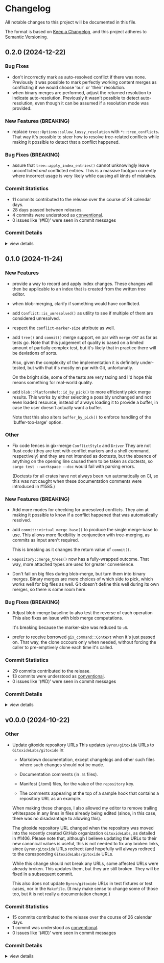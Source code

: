 # Changelog

All notable changes to this project will be documented in this file.

The format is based on [Keep a Changelog](https://keepachangelog.com/en/1.0.0/),
and this project adheres to [Semantic Versioning](https://semver.org/spec/v2.0.0.html).

## 0.2.0 (2024-12-22)

### Bug Fixes

 - <csr-id-da585db16bae9f44e6300f31b0f784c356d5bd3f/> don't incorrectly mark as auto-resolved conflict if there was none.
   Previously it was possible to mark perfectly working content merges as conflicting
   if we would choose 'our' or 'their' resolution.
 - <csr-id-a57192c0418aab2e3cd2ddb7b7a951cd3aaeb58f/> when binary merges are performed, adjust the returned resolution to indicate auto-resolution.
   Previously it wasn't possible to detect auto-resolution, even though it can be assumed if a
   resolution mode was provided.

### New Features (BREAKING)

 - <csr-id-1c3ba812bd3df5991a457b68a962aa1fd87fa915/> replace `tree::Options::allow_lossy_resolution` with `*::tree_conflicts`.
   That way it's possible to steer how to resolve tree-related conflicts while
   making it possible to detect that a conflict happened.

### Bug Fixes (BREAKING)

 - <csr-id-3e94b58f00334392da89fb2772034efe06d3a741/> assure that `tree::apply_index_entries()` cannot unknowingly leave unconflicted *and* conflicted entries.
   This is a massive footgun currently where incorrect usage is very likely while causing all kinds of mistakes.

### Commit Statistics

<csr-read-only-do-not-edit/>

 - 11 commits contributed to the release over the course of 28 calendar days.
 - 28 days passed between releases.
 - 4 commits were understood as [conventional](https://www.conventionalcommits.org).
 - 0 issues like '(#ID)' were seen in commit messages

### Commit Details

<csr-read-only-do-not-edit/>

<details><summary>view details</summary>

 * **Uncategorized**
    - Update changelogs prior to release ([`7ea8582`](https://github.com/GitoxideLabs/gitoxide/commit/7ea85821c6999e3e6cf50a2a009904e9c38642a4))
    - Merge pull request #1705 from GitoxideLabs/merge ([`520c832`](https://github.com/GitoxideLabs/gitoxide/commit/520c832cfcfb34eb7617be55ebe2719ab35595fd))
    - Adapt to changes in `gix-diff` related to not tracking empty blobs anymore. ([`f53cec5`](https://github.com/GitoxideLabs/gitoxide/commit/f53cec5b2ce8aa6eeb4a3016511bbb1ac25fa2f7))
    - Don't incorrectly mark as auto-resolved conflict if there was none. ([`da585db`](https://github.com/GitoxideLabs/gitoxide/commit/da585db16bae9f44e6300f31b0f784c356d5bd3f))
    - Assure that `tree::apply_index_entries()` cannot unknowingly leave unconflicted *and* conflicted entries. ([`3e94b58`](https://github.com/GitoxideLabs/gitoxide/commit/3e94b58f00334392da89fb2772034efe06d3a741))
    - Implement support for resolving irreconcilable tree conflicts with 'ours' or 'ancestor' ([`e487cca`](https://github.com/GitoxideLabs/gitoxide/commit/e487cca78d8e6c5b51d2614daf05c98e1469ee69))
    - Merge pull request #1708 from EliahKagan/run-ci/mode ([`34efe03`](https://github.com/GitoxideLabs/gitoxide/commit/34efe03fdab97bbf5603a7ea605f37096ff1736a))
    - Add missing executable bits on fixture scripts ([`ed757ea`](https://github.com/GitoxideLabs/gitoxide/commit/ed757ea0f4f80968d80c5d9d75ba49f031ee77fc))
    - Replace `tree::Options::allow_lossy_resolution` with `*::tree_conflicts`. ([`1c3ba81`](https://github.com/GitoxideLabs/gitoxide/commit/1c3ba812bd3df5991a457b68a962aa1fd87fa915))
    - When binary merges are performed, adjust the returned resolution to indicate auto-resolution. ([`a57192c`](https://github.com/GitoxideLabs/gitoxide/commit/a57192c0418aab2e3cd2ddb7b7a951cd3aaeb58f))
    - Merge pull request #1701 from GitoxideLabs/release ([`e8b3b41`](https://github.com/GitoxideLabs/gitoxide/commit/e8b3b41dd79b8f4567670b1f89dd8867b6134e9e))
</details>

## 0.1.0 (2024-11-24)

<csr-id-2fdbcfe17cdcc480e320582d7c6b48f8b615bf3b/>

### New Features

 - <csr-id-3ee8b62dd025d6fdb0d9929dec7a561fa576f545/> provide a way to record and apply index changes.
   These changes will then be applicable to an index that is created
   from the written tree editor.
 - <csr-id-09213bc1b2aa725af1571dff040415772e844c3a/> when blob-merging, clarify if something would have conflicted.
 - <csr-id-9e106c4ab7ceea091cd8baef99a480739bd53c9d/> add `Conflict::is_unresolved()` as utility to see if multiple of them are considered unresolved.
 - <csr-id-bd91d6ae97d1981a2366136040407590f64fdad4/> respect the `conflict-marker-size` attribute as well.
 - <csr-id-4b1764ca9148e08ae9f11bca68e0689b12bc8c80/> add `tree()` and `commit()` merge support, en par with `merge-ORT` as far as tests go.
   Note that this judgement of quality is based on a limited amount of partially complex
   test, but it's likely that in practice there will be deviations of sorts.
   
   Also, given the complexity of the implementation it is definitely under-tested,
   but with that it's mostly en par with Git, unfortunatly.
   
   On the bright side, some of the tests are very taxing and I'd hope this
   means something for real-world quality.
 - <csr-id-dd99991ec2bfb07ef571769abc32f1b35122d5ca/> add `blob::PlatformRef::id_by_pick()` to more efficiently pick merge results.
   This works by either selecting a possibly unchanged and not even loaded resource,
   instead of always loading it to provide a buffer, in case the user doesn't
   actually want a buffer.
   
   Note that this also alters `buffer_by_pick()` to enforce handling of the 'buffer-too-large'
   option.

### Other

 - <csr-id-2fdbcfe17cdcc480e320582d7c6b48f8b615bf3b/> Fix code fences in gix-merge `ConflictStyle` and `Driver`
   They are not Rust code (they are text with conflict markers and a
   shell command, respectively) and they are not intended as doctests,
   but the absence of anything on the opening line caused them to be
   taken as doctests, so `cargo test --workspace --doc` would fail
   with parsing errors.
   
   (Doctests for all crates have not always been run automatically on
   CI, so this was not caught when these documentation comments were
   introduced in #1585.)

### New Features (BREAKING)

 - <csr-id-aff76f291a52fc6806944d72d249a8bd1b804c39/> Add more modes for checking for unresolved conflicts.
   They aim at making it possible to know if a conflict happened that was
   automatically resolved.
 - <csr-id-9d43b753a225482645b22e4151bf7dc192c8c082/> add `commit::virtual_merge_base()` to produce the single merge-base to use.
   This allows more flexibility in conjunction with tree-merging, as
   commits as input aren't required.
   
   This is breaking as it changes the return value of `commit()`.
 - <csr-id-1d2262f2ca416e3c22f9601e7eab11f3372b2128/> `Repository::merge_trees()` now has a fully-wrapped outcome.
   That way, more attached types are used for greater convenience.
 - <csr-id-c1cf08cc47f98abda017544b1791ab3b4463cc77/> Don't fail on big files during blob-merge, but turn them into binary merges.
   Binary merges are mere choices of which side to pick, which works well for big files
   as well. Git doesn't define this well during its own merges, so there is some room here.

### Bug Fixes (BREAKING)

 - <csr-id-de1cfb6a9caf5ac086c6411824835c75e888e2d7/> Adjust blob-merge baseline to also test the reverse of each operation
   This also fixes an issue with blob merge computations.
   
   It's breaking because the marker-size was reduced to `u8`.
 - <csr-id-78a535572643a0657348aea3c2fed0123505f7fe/> prefer to receive borrowed `gix_command::Context` when it's just passed on.
   That way, the clone occours only when needed, without forcing the caller
   to pre-emptively clone each time it's called.

### Commit Statistics

<csr-read-only-do-not-edit/>

 - 29 commits contributed to the release.
 - 13 commits were understood as [conventional](https://www.conventionalcommits.org).
 - 0 issues like '(#ID)' were seen in commit messages

### Commit Details

<csr-read-only-do-not-edit/>

<details><summary>view details</summary>

 * **Uncategorized**
    - Release gix-glob v0.17.1, gix-command v0.3.11, gix-filter v0.15.0, gix-chunk v0.4.10, gix-commitgraph v0.25.1, gix-revwalk v0.17.0, gix-traverse v0.43.0, gix-worktree-stream v0.17.0, gix-archive v0.17.0, gix-config-value v0.14.10, gix-lock v15.0.1, gix-ref v0.49.0, gix-sec v0.10.10, gix-config v0.42.0, gix-prompt v0.8.9, gix-url v0.28.1, gix-credentials v0.25.1, gix-ignore v0.12.1, gix-bitmap v0.2.13, gix-index v0.37.0, gix-worktree v0.38.0, gix-diff v0.48.0, gix-discover v0.37.0, gix-pathspec v0.8.1, gix-dir v0.10.0, gix-mailmap v0.25.1, gix-revision v0.31.0, gix-merge v0.1.0, gix-negotiate v0.17.0, gix-pack v0.55.0, gix-odb v0.65.0, gix-packetline v0.18.1, gix-transport v0.43.1, gix-protocol v0.46.1, gix-refspec v0.27.0, gix-status v0.15.0, gix-submodule v0.16.0, gix-worktree-state v0.15.0, gix v0.68.0, gix-fsck v0.8.0, gitoxide-core v0.43.0, gitoxide v0.39.0 ([`4000197`](https://github.com/GitoxideLabs/gitoxide/commit/4000197ecc8cf1a5d79361620e4c114f86476703))
    - Release gix-date v0.9.2, gix-actor v0.33.1, gix-hash v0.15.1, gix-features v0.39.1, gix-validate v0.9.2, gix-object v0.46.0, gix-path v0.10.13, gix-quote v0.4.14, gix-attributes v0.23.1, gix-packetline-blocking v0.18.1, gix-filter v0.15.0, gix-chunk v0.4.10, gix-commitgraph v0.25.1, gix-revwalk v0.17.0, gix-traverse v0.43.0, gix-worktree-stream v0.17.0, gix-archive v0.17.0, gix-config-value v0.14.10, gix-lock v15.0.1, gix-ref v0.49.0, gix-config v0.42.0, gix-prompt v0.8.9, gix-url v0.28.1, gix-credentials v0.25.1, gix-bitmap v0.2.13, gix-index v0.37.0, gix-worktree v0.38.0, gix-diff v0.48.0, gix-discover v0.37.0, gix-pathspec v0.8.1, gix-dir v0.10.0, gix-mailmap v0.25.1, gix-revision v0.31.0, gix-merge v0.1.0, gix-negotiate v0.17.0, gix-pack v0.55.0, gix-odb v0.65.0, gix-packetline v0.18.1, gix-transport v0.43.1, gix-protocol v0.46.1, gix-refspec v0.27.0, gix-status v0.15.0, gix-submodule v0.16.0, gix-worktree-state v0.15.0, gix v0.68.0, gix-fsck v0.8.0, gitoxide-core v0.43.0, gitoxide v0.39.0, safety bump 25 crates ([`8ce4912`](https://github.com/GitoxideLabs/gitoxide/commit/8ce49129a75e21346ceedf7d5f87fa3a34b024e1))
    - Prepare changelogs prior to release ([`bc9d994`](https://github.com/GitoxideLabs/gitoxide/commit/bc9d9943e8499a76fc47a05b63ac5c684187d1ae))
    - Merge pull request #1661 from GitoxideLabs/merge ([`0b7abfb`](https://github.com/GitoxideLabs/gitoxide/commit/0b7abfbdebe8c5ab30b89499a70dd7727de41184))
    - Provide a way to record and apply index changes. ([`3ee8b62`](https://github.com/GitoxideLabs/gitoxide/commit/3ee8b62dd025d6fdb0d9929dec7a561fa576f545))
    - Add more modes for checking for unresolved conflicts. ([`aff76f2`](https://github.com/GitoxideLabs/gitoxide/commit/aff76f291a52fc6806944d72d249a8bd1b804c39))
    - When blob-merging, clarify if something would have conflicted. ([`09213bc`](https://github.com/GitoxideLabs/gitoxide/commit/09213bc1b2aa725af1571dff040415772e844c3a))
    - Merge pull request #1662 from paolobarbolini/thiserror-v2 ([`7a40648`](https://github.com/GitoxideLabs/gitoxide/commit/7a406481b072728cec089d7c05364f9dbba335a2))
    - Upgrade thiserror to v2.0.0 ([`0f0e4fe`](https://github.com/GitoxideLabs/gitoxide/commit/0f0e4fe121932a8a6302cf950b3caa4c8608fb61))
    - Merge pull request #1658 from GitoxideLabs/merge ([`905e5b4`](https://github.com/GitoxideLabs/gitoxide/commit/905e5b42a6163f92edef8fab82d97aeb6f17cf06))
    - Add `commit::virtual_merge_base()` to produce the single merge-base to use. ([`9d43b75`](https://github.com/GitoxideLabs/gitoxide/commit/9d43b753a225482645b22e4151bf7dc192c8c082))
    - Merge pull request #1654 from EliahKagan/doctest-workspace ([`1411289`](https://github.com/GitoxideLabs/gitoxide/commit/141128942c26bd63fc6855e5137b98f8da814446))
    - Fix code fences in gix-merge `ConflictStyle` and `Driver` ([`2fdbcfe`](https://github.com/GitoxideLabs/gitoxide/commit/2fdbcfe17cdcc480e320582d7c6b48f8b615bf3b))
    - Merge pull request #1651 from GitoxideLabs/merge ([`a876533`](https://github.com/GitoxideLabs/gitoxide/commit/a8765330fc16997dee275866b18a128dec1c5d55))
    - `Repository::merge_trees()` now has a fully-wrapped outcome. ([`1d2262f`](https://github.com/GitoxideLabs/gitoxide/commit/1d2262f2ca416e3c22f9601e7eab11f3372b2128))
    - Add `Conflict::is_unresolved()` as utility to see if multiple of them are considered unresolved. ([`9e106c4`](https://github.com/GitoxideLabs/gitoxide/commit/9e106c4ab7ceea091cd8baef99a480739bd53c9d))
    - Remove a TODO that turned out to be unnecessary. ([`5b428a9`](https://github.com/GitoxideLabs/gitoxide/commit/5b428a9e931b19622ae76c25bfb1fe882744cd1f))
    - Merge pull request #1652 from EliahKagan/run-ci/chmod ([`8e99eba`](https://github.com/GitoxideLabs/gitoxide/commit/8e99eba2a284b35b5e9bcb97e47bfbbafc3df5d1))
    - Update tree-baseline archive ([`ab45415`](https://github.com/GitoxideLabs/gitoxide/commit/ab45415a0119cbdcbd2fcbe8c7b6e2580432f705))
    - Set +x in index in added-file-changed-content-and-mode ([`6faf11a`](https://github.com/GitoxideLabs/gitoxide/commit/6faf11a0e0916fdf03e4532d28e40674c369bf9b))
    - Set +x in index in same-rename-different-mode baseline ([`041bdde`](https://github.com/GitoxideLabs/gitoxide/commit/041bddecacb23b4925bcd9bcdc4a86aec2ea719d))
    - Merge pull request #1618 from GitoxideLabs/merge ([`3fb989b`](https://github.com/GitoxideLabs/gitoxide/commit/3fb989be21c739bbfeac93953c1685e7c6cd2106))
    - Respect the `conflict-marker-size` attribute as well. ([`bd91d6a`](https://github.com/GitoxideLabs/gitoxide/commit/bd91d6ae97d1981a2366136040407590f64fdad4))
    - Add `tree()` and `commit()` merge support, en par with `merge-ORT` as far as tests go. ([`4b1764c`](https://github.com/GitoxideLabs/gitoxide/commit/4b1764ca9148e08ae9f11bca68e0689b12bc8c80))
    - Adjust blob-merge baseline to also test the reverse of each operation ([`de1cfb6`](https://github.com/GitoxideLabs/gitoxide/commit/de1cfb6a9caf5ac086c6411824835c75e888e2d7))
    - Add `blob::PlatformRef::id_by_pick()` to more efficiently pick merge results. ([`dd99991`](https://github.com/GitoxideLabs/gitoxide/commit/dd99991ec2bfb07ef571769abc32f1b35122d5ca))
    - Don't fail on big files during blob-merge, but turn them into binary merges. ([`c1cf08c`](https://github.com/GitoxideLabs/gitoxide/commit/c1cf08cc47f98abda017544b1791ab3b4463cc77))
    - Prefer to receive borrowed `gix_command::Context` when it's just passed on. ([`78a5355`](https://github.com/GitoxideLabs/gitoxide/commit/78a535572643a0657348aea3c2fed0123505f7fe))
    - Merge pull request #1642 from GitoxideLabs/new-release ([`db5c9cf`](https://github.com/GitoxideLabs/gitoxide/commit/db5c9cfce93713b4b3e249cff1f8cc1ef146f470))
</details>

## v0.0.0 (2024-10-22)

<csr-id-64ff0a77062d35add1a2dd422bb61075647d1a36/>

### Other

 - <csr-id-64ff0a77062d35add1a2dd422bb61075647d1a36/> Update gitoxide repository URLs
   This updates `Byron/gitoxide` URLs to `GitoxideLabs/gitoxide` in:
   
   - Markdown documentation, except changelogs and other such files
     where such changes should not be made.
   
   - Documentation comments (in .rs files).
   
   - Manifest (.toml) files, for the value of the `repository` key.
   
   - The comments appearing at the top of a sample hook that contains
     a repository URL as an example.
   
   When making these changes, I also allowed my editor to remove
   trailing whitespace in any lines in files already being edited
   (since, in this case, there was no disadvantage to allowing this).
   
   The gitoxide repository URL changed when the repository was moved
   into the recently created GitHub organization `GitoxideLabs`, as
   detailed in #1406. Please note that, although I believe updating
   the URLs to their new canonical values is useful, this is not
   needed to fix any broken links, since `Byron/gitoxide` URLs
   redirect (and hopefully will always redirect) to the coresponding
   `GitoxideLabs/gitoxide` URLs.
   
   While this change should not break any URLs, some affected URLs
   were already broken. This updates them, but they are still broken.
   They will be fixed in a subsequent commit.
   
   This also does not update `Byron/gitoxide` URLs in test fixtures
   or test cases, nor in the `Makefile`. (It may make sense to change
   some of those too, but it is not really a documentation change.)

### Commit Statistics

<csr-read-only-do-not-edit/>

 - 15 commits contributed to the release over the course of 26 calendar days.
 - 1 commit was understood as [conventional](https://www.conventionalcommits.org).
 - 0 issues like '(#ID)' were seen in commit messages

### Commit Details

<csr-read-only-do-not-edit/>

<details><summary>view details</summary>

 * **Uncategorized**
    - Release gix-merge v0.0.0, gix-negotiate v0.16.0, gix-pack v0.54.0, gix-odb v0.64.0, gix-packetline v0.18.0, gix-transport v0.43.0, gix-protocol v0.46.0, gix-revision v0.30.0, gix-refspec v0.26.0, gix-status v0.14.0, gix-submodule v0.15.0, gix-worktree-state v0.14.0, gix v0.67.0, gix-fsck v0.7.0, gitoxide-core v0.42.0, gitoxide v0.38.0 ([`f1364dc`](https://github.com/GitoxideLabs/gitoxide/commit/f1364dcb8aa66e3d8730e38445b045c5b63c56e6))
    - Add new changelog for gix-merge ([`fa3e260`](https://github.com/GitoxideLabs/gitoxide/commit/fa3e2600d7e39011f1d7f410249ebd0426a348a8))
    - Release gix-date v0.9.1, gix-utils v0.1.13, gix-actor v0.33.0, gix-hash v0.15.0, gix-trace v0.1.11, gix-features v0.39.0, gix-hashtable v0.6.0, gix-validate v0.9.1, gix-object v0.45.0, gix-path v0.10.12, gix-glob v0.17.0, gix-quote v0.4.13, gix-attributes v0.23.0, gix-command v0.3.10, gix-packetline-blocking v0.18.0, gix-filter v0.14.0, gix-fs v0.12.0, gix-chunk v0.4.9, gix-commitgraph v0.25.0, gix-revwalk v0.16.0, gix-traverse v0.42.0, gix-worktree-stream v0.16.0, gix-archive v0.16.0, gix-config-value v0.14.9, gix-tempfile v15.0.0, gix-lock v15.0.0, gix-ref v0.48.0, gix-sec v0.10.9, gix-config v0.41.0, gix-prompt v0.8.8, gix-url v0.28.0, gix-credentials v0.25.0, gix-ignore v0.12.0, gix-bitmap v0.2.12, gix-index v0.36.0, gix-worktree v0.37.0, gix-diff v0.47.0, gix-discover v0.36.0, gix-pathspec v0.8.0, gix-dir v0.9.0, gix-mailmap v0.25.0, gix-merge v0.0.0, gix-negotiate v0.16.0, gix-pack v0.54.0, gix-odb v0.64.0, gix-packetline v0.18.0, gix-transport v0.43.0, gix-protocol v0.46.0, gix-revision v0.30.0, gix-refspec v0.26.0, gix-status v0.14.0, gix-submodule v0.15.0, gix-worktree-state v0.14.0, gix v0.67.0, gix-fsck v0.7.0, gitoxide-core v0.42.0, gitoxide v0.38.0, safety bump 41 crates ([`3f7e8ee`](https://github.com/GitoxideLabs/gitoxide/commit/3f7e8ee2c5107aec009eada1a05af7941da9cb4d))
    - Merge pull request #1624 from EliahKagan/update-repo-url ([`795962b`](https://github.com/GitoxideLabs/gitoxide/commit/795962b107d86f58b1f7c75006da256d19cc80ad))
    - Update gitoxide repository URLs ([`64ff0a7`](https://github.com/GitoxideLabs/gitoxide/commit/64ff0a77062d35add1a2dd422bb61075647d1a36))
    - Merge pull request #1612 from Byron/merge ([`37c1e4c`](https://github.com/GitoxideLabs/gitoxide/commit/37c1e4c919382c9d213bd5ca299ed659d63ab45d))
    - Add some performance traces for blob-merges ([`b25fe4d`](https://github.com/GitoxideLabs/gitoxide/commit/b25fe4d052250ddace9a118b2247537b2a7fa09e))
    - Merge pull request #1611 from Byron/merge ([`5ffccd2`](https://github.com/GitoxideLabs/gitoxide/commit/5ffccd2f08d70576347e3ae17a66ca5a60f1d81c))
    - Make `blob::Platform::filter_mode` public. ([`b26eb26`](https://github.com/GitoxideLabs/gitoxide/commit/b26eb2618c1764f699530e251ddef4e6cf456ddd))
    - Merge pull request #1585 from Byron/merge ([`2261de4`](https://github.com/GitoxideLabs/gitoxide/commit/2261de470aeb77be080f9e423e1513bde85d9cc0))
    - Add platform tests and implementation ([`eb37dc3`](https://github.com/GitoxideLabs/gitoxide/commit/eb37dc36d8c42f5a7714c641244ce4a13111b0a1))
    - Add all relevant tests for the merge processing pipeline ([`a6f3e30`](https://github.com/GitoxideLabs/gitoxide/commit/a6f3e30017343c01ba61c49fe74ffc69e443a33c))
    - Implement `text` and `binary` merge algorithms, also with baseline tests for correctness. ([`0762846`](https://github.com/GitoxideLabs/gitoxide/commit/07628465a0a3f047ec809d287c9a4567b4acd607))
    - Sketch the entire API surface to capture all parts of blob-merges ([`9efa09f`](https://github.com/GitoxideLabs/gitoxide/commit/9efa09f10d042dc4d5db4edf4589594450a30b31))
    - Add the `gix-merge` crate for capturing merge algorithms ([`65efcb7`](https://github.com/GitoxideLabs/gitoxide/commit/65efcb7624031ae478056fbb49a07ef176f0c96b))
</details>

